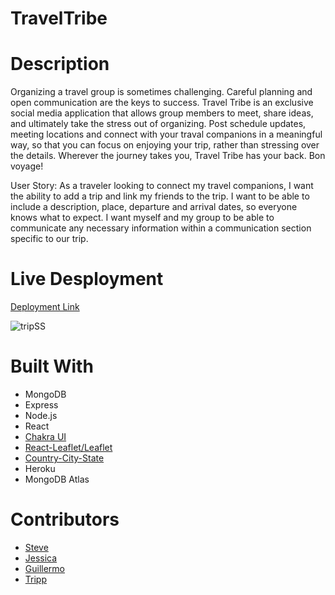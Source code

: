 # TravelTribe

# Description
Organizing a travel group is sometimes challenging. Careful planning and open communication are the keys to success. Travel Tribe is an exclusive social media application that allows group members to meet, share ideas, and ultimately take the stress out of organizing. Post schedule updates, meeting locations and connect with your traval companions in a meaningful way, so that you can focus on enjoying your trip, rather than stressing over the details. Wherever the journey takes you, Travel Tribe has your back. Bon voyage!

User Story: As a traveler looking to connect my travel companions, I want the ability to add a trip and link my friends to the trip. I want to be able to include a description, place, departure and arrival dates, so everyone knows what to expect. I want myself and my group to be able to communicate any necessary information within a communication section specific to our trip. 

# Live Desployment
[Deployment Link](https://traveltribe.herokuapp.com/)

![tripSS](https://user-images.githubusercontent.com/79805880/148480516-c169a734-6af9-46b6-8582-93c9bf73ee90.png)


# Built With
- MongoDB
- Express
- Node.js
- React
- [Chakra UI](https://chakra-ui.com/)
- [React-Leaflet/Leaflet](https://react-leaflet.js.org/)
- [Country-City-State](https://www.npmjs.com/package/country-state-city)
- Heroku
- MongoDB Atlas

# Contributors
- [Steve](https://github.com/SteveB29/)
- [Jessica](https://github.com/JessicaLDaley/)
- [Guillermo](https://github.com/e1m3m0/)
- [Tripp](https://github.com/trippjoe/)
